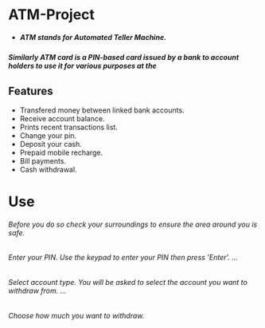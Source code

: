 #       ATM-Project
 - #####   ATM stands for Automated Teller Machine. 
#####   Similarly ATM card is a PIN-based card issued by a bank to account holders to use it for various purposes at the 

##      Features
-  Transfered money between linked bank accounts.
-  Receive account balance.
-  Prints recent transactions list.
-   Change your pin.
-   Deposit your cash.
-   Prepaid mobile recharge.
-   Bill payments.
-  Cash withdrawal.
# Use
######  Before you do so check your surroundings to ensure the area around you is safe.
######  Enter your PIN. Use the keypad to enter your PIN then press 'Enter'. ...
######  Select account type. You will be asked to select the account you want to withdraw from. ...
######  Choose how much you want to withdraw. 





